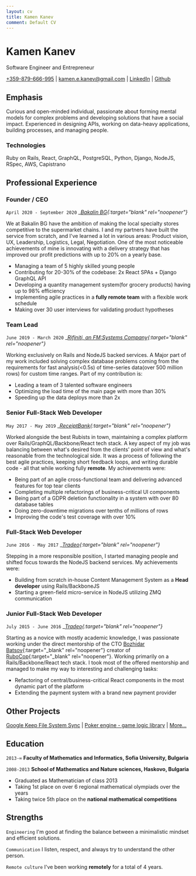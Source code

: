 ```yaml
---
layout: cv
title: Kamen Kanev
comment: Default CV
---
```

# Kamen Kanev
Software Engineer and Entrepreneur

<div id="webaddress">
<a href="tel:+359879666995">+359-879-666-995</a>
| <a href="mailto:kamen.e.kanev@gmail.com">kamen.e.kanev@gmail.com</a>
| <a href="https://www.linkedin.com/in/kamen-kanev-97889b116/">LinkedIn</a>
| <a href="https://github.com/kanevk">Github</a>
</div>

## Emphasis

Curious and open-minded individual, passionate about forming mental models for complex problems and
developing solutions that have a social impact.
Experienced in designing APIs, working on data-heavy applications, building processes, and managing people.

### Technologies

Ruby on Rails, React, GraphQL, PostgreSQL, Python, Django, NodeJS, RSpec, AWS, Capistrano

## Professional Experience

### Founder / CEO

`April 2020 - September 2020`
__[Bakalin BG](https://bakalin.bg/){:target="_blank" rel="noopener"}__

We at Bakalin BG have the ambition of making the local specialty stores competitive to the supermarket chains.
I and my partners have built the service from scratch, and I've learned a lot in various areas:
Product vision, UX, Leadership, Logistics, Legal, Negotiation.
One of the most noticeable achievements of mine is innovating with a delivery strategy
that has improved our profit predictions with up to 20% on a yearly base.
- Managing a team of 5 highly skilled young people
- Contributing for 20-30% of the codebase: 2x React SPAs + Django GraphQL API
- Developing a quantity management system(for grocery products) having up to 98% efficiency
- Implementing agile practices in a **fully remote team** with a flexible work schedule
- Making over 30 user interviews for validating product hypotheses

### Team Lead

`June 2019 - March 2020`
__[Rifiniti, an FM:Systems Company](https://fmsystems.com/acq/rifiniti-is-now-fm-systems/){:target="_blank" rel="noopener"}__

Working exclusively on Rails and NodeJS backed services. A Major part of my work included solving complex database problems
coming from the requirements for fast analysis(<0.5s) of time-series data(over 500 million rows) for custom time ranges.
Part of my contribution is:
- Leading a team of 3 talented software engineers
- Optimizing the load time of the main page with more than 30%
- Speeding up the data deploys more than 2x

### Senior Full-Stack Web Developer

`May 2017 - May 2019`
__[ReceiptBank](https://www.receipt-bank.com/){:target="_blank" rel="noopener"}__

Worked alongside the best Rubists in town, maintaining a complex platform over Rails/GraphQL/Backbone/React tech stack.
A key aspect of my job was balancing between what's desired from the clients' point of view and what's reasonable from the technological side.
It was a process of following the best agile practices, keeping short feedback loops, and writing durable code -
all that while working fully **remote**. My achievements were:
- Being part of an agile cross-functional team and delivering advanced features for top tear clients
- Completing multiple refactorings of business-critical UI components
- Being part of a GDPR deletion functionality in a system with over 80 database tables
- Doing zero-downtime migrations over tenths of millions of rows
- Improving the code's test coverage with over 10%

### Full-Stack Web Developer

`June 2016 - May 2017`
__[Tradeo](https://tradeo.com/){:target="_blank" rel="noopener"}__

Stepping in a more responsible position, I started managing people and shifted focus towards the
NodeJS backend services. My achievements were:
 - Building from scratch in-house Content Management System as a **Head developer** using Rails/BackboneJS
 - Starting a green-field micro-service in NodeJS utilizing ZMQ communication

### Junior Full-Stack Web Developer

`July 2015 - June 2016`
__[Tradeo](https://tradeo.com/){:target="_blank" rel="noopener"}__

Starting as a novice with mostly academic knowledge, I was passionate working under the direct mentorship
of the CTO [Bozhidar Batsov](https://github.com/bbatsov){:target="_blank" rel="noopener"} creator of [RuboCop](https://github.com/rubocop-hq/rubocop){:target="_blank" rel="noopener"}.
Working primarily on a Rails/Backbone/React tech stack. I took most of the offered mentorship and managed to make my way
to interesting and challenging tasks:
 - Refactoring of central/business-critical React components in the most dynamic part of the platform
 - Extending the payment system with a brand new payment provider


## Other Projects
[Google Keep File System Sync](https://github.com/kanevk/gkeep-files-sync) | [Poker engine - game logic library](https://github.com/kanevk/poker-engine) | [More...](https://github.com/kanevk?tab=repositories)


## Education

`2013-∞`
__Faculty of Mathematics and Informatics, Sofia University, Bulgaria__

`2008-2013`
__School of Mathematics and Nature sciences, Haskovo, Bulgaria__

 - Graduated as Mathematician of class 2013
 - Taking 1st place on over 6 regional mathematical olympiads over the years
 - Taking twice 5th place on the **national mathematical competitions**


## Strengths

  `Engineering`
I'm good at finding the balance between a minimalistic mindset and efficient solutions.

  `Communication`
I listen, respect, and always try to understand the other person.

  `Remote culture`
I've been working **remotely** for a total of 4 years.



<!-- ### Footer

Last updated: September 2020 -->

